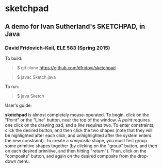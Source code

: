 # sketchpad
## A demo for Ivan Sutherland's SKETCHPAD, in Java
### David Fridovich-Keil, ELE 583 (Spring 2015) 


To build:

> $ git clone https://github.com/dfridovi/sketchpad

> $ javac Sketch.java

To run:

> $ java Sketch


User's guide:

__sketchpad__ is almost completely mouse-operated. To begin, click on the "Point" or the "Line" button, near the top of the window. A _point_ requires one click on the drawing pad, and a _line_ requires two. To enter constraints, click the desired button, and then click the two shapes (note that they will be highlighted after each click, and unhighlighted after the system enters the new constraint). To create a _composite_ shape, you must first group some primitive shapes together (by clicking on the "group" button, and then on each desired primitive, and then hitting "return"). Then, click on the "composite" button, and again on the desired composite from the drop-down menu.
